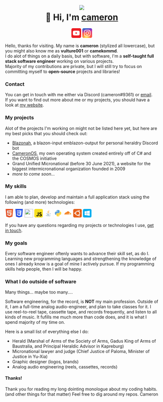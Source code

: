<h1 align="center"><img width=20% src="https://github.com/vulture001.png"><br>👋 Hi, I'm <a href="https://vulture001.github.io/" target="_blank">cameron</a></h1>

<p align="center">
    <a href="https://www.youtube.com/channel/UCuqOb3W1gMgL0z_RoIeRzfg"><img height="32" width="32" src="https://raw.githubusercontent.com/edent/SuperTinyIcons/master/images/svg/youtube.svg" /></a>
    <a href="https://www.instagram.com/cameronkoehler/"><img height="32" width="32" src="https://raw.githubusercontent.com/edent/SuperTinyIcons/master/images/svg/instagram.svg" /></a>
</p>

Hello, thanks for visiting. My name is **cameron** (stylized all lowercase), but you might also know me as **vulture001** or **camekommd**.<br>
I do alot of things on a daily basis, but with software, I'm a **self-taught full stack software engineer** working on various projects.<br>
Majority of my contributions are private, but I will still try to focus on committing myself to **open-source** projects and libraries!

### Contact

You can get in touch with me either via Discord (cameron#9361) or [email](mailto:camekommd@gmail.com).<br>
If you want to find out more about me or my projects, you should have a look at [my website](https://vulture001.github.io/).

### My projects

Alot of the projects I'm working on might not be listed here yet, but here are my best picks that you should check out:

- [Blazonah](https://github.com/vulture001/blazonah), a blazon-input emblazon-output for personal heraldry Discord bot
- [CameronOS](https://github.com/vulture001/cameronOS), my own operating system created entirely off of C# and the COSMOS initiative
- Grand Unified Micronational (before 30 June 2021), a website for the biggest intermicronational organization founded in 2009
- _more to come soon..._

### My skills

I am able to plan, develop and maintain a full application stack using the following (and more) technologies:
<p align="left">
    <img height="28" width="28" src="https://raw.githubusercontent.com/edent/SuperTinyIcons/master/images/svg/html5.svg" />
    <img height="28" width="28" src="https://raw.githubusercontent.com/edent/SuperTinyIcons/master/images/svg/css3.svg" />
    <img height="28" width="28" src="https://iconape.com/wp-content/png_logo_vector/c.png" />
    <img height="28" width="28" src="https://raw.githubusercontent.com/edent/SuperTinyIcons/master/images/svg/javascript.svg" />
    <img height="28" width="28" src="https://raw.githubusercontent.com/edent/SuperTinyIcons/master/images/svg/java.svg" />
    <img height="28" width="28" src="https://raw.githubusercontent.com/edent/SuperTinyIcons/master/images/svg/python.svg" />
    <img height="28" width="28" src="https://raw.githubusercontent.com/edent/SuperTinyIcons/master/images/svg/cloudflare.svg" />
    <img height="28" width="28" src="https://raw.githubusercontent.com/edent/SuperTinyIcons/master/images/svg/ubuntu.svg" />
    <img height="28" width="28" src="https://raw.githubusercontent.com/edent/SuperTinyIcons/master/images/svg/windows.svg" />
</p>

If you have any questions regarding my projects or technologies I use, [get in touch](#contact).

### My goals

Every software engineer oftenly wants to advance their skill set, as do I. Learning new programming languages and strengthening the knowledge of ones I already know is a goal of mine I actively pursue. If my programming skills help people, then I will be happy.

### What I do outside of software

Many things... maybe too many....

Software engineering, for the record, is **NOT** my main profession. Outside of it, I am a full-time analog audio-engineer, and plan to take classes for it. I use reel-to-reel tape, cassette tape, and records frequently, and listen to all kinds of music. It fufills me much more than code does, and it is what I spend majority of my time on.

Here is a small list of everything else I do:

- Herald (Marshal of Arms of the Society of Arms, Gadus King of Arms of Baustralia, and Principal Heraldic Advisor in Kapreburg)
- Micronational lawyer and judge (Chief Justice of Paloma, Minister of Justice in Yu-Xia)
- Graphic designer (logos, brands)
- Analog audio engineering (reels, cassettes, records)

#### Thanks!

Thank you for reading my long dointing monologue about my coding habits. (and other things for that matter) Feel free to dig around my repos.
Cameron
